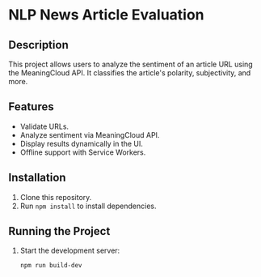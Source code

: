 # NLP News Article Evaluation

## Description
This project allows users to analyze the sentiment of an article URL using the MeaningCloud API. It classifies the article's polarity, subjectivity, and more.

## Features
- Validate URLs.
- Analyze sentiment via MeaningCloud API.
- Display results dynamically in the UI.
- Offline support with Service Workers.

## Installation
1. Clone this repository.
2. Run `npm install` to install dependencies.

## Running the Project
1. Start the development server:
   ```bash
   npm run build-dev
